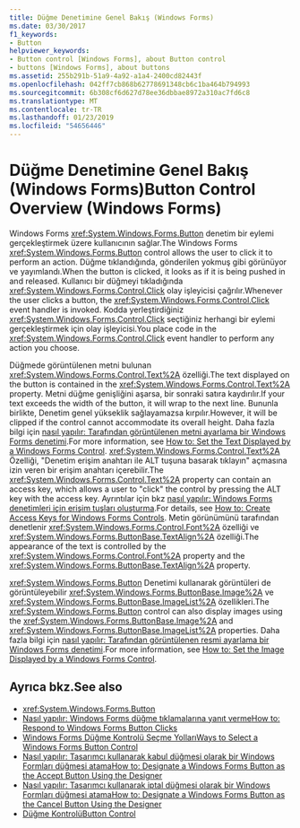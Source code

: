 ```yaml
---
title: Düğme Denetimine Genel Bakış (Windows Forms)
ms.date: 03/30/2017
f1_keywords:
- Button
helpviewer_keywords:
- Button control [Windows Forms], about Button control
- buttons [Windows Forms], about buttons
ms.assetid: 255b291b-51a9-4a92-a1a4-2400cd82443f
ms.openlocfilehash: 042ff7cb868b62778691348cb6c1ba464b794993
ms.sourcegitcommit: 6b308cf6d627d78ee36dbbae8972a310ac7fd6c8
ms.translationtype: MT
ms.contentlocale: tr-TR
ms.lasthandoff: 01/23/2019
ms.locfileid: "54656446"
---
```

# <a name="button-control-overview-windows-forms"></a><span data-ttu-id="b30ef-102">Düğme Denetimine Genel Bakış (Windows Forms)</span><span class="sxs-lookup"><span data-stu-id="b30ef-102">Button Control Overview (Windows Forms)</span></span>
<span data-ttu-id="b30ef-103">Windows Forms <xref:System.Windows.Forms.Button> denetim bir eylemi gerçekleştirmek üzere kullanıcının sağlar.</span><span class="sxs-lookup"><span data-stu-id="b30ef-103">The Windows Forms <xref:System.Windows.Forms.Button> control allows the user to click it to perform an action.</span></span> <span data-ttu-id="b30ef-104">Düğme tıklandığında, gönderilen yokmuş gibi görünüyor ve yayımlandı.</span><span class="sxs-lookup"><span data-stu-id="b30ef-104">When the button is clicked, it looks as if it is being pushed in and released.</span></span> <span data-ttu-id="b30ef-105">Kullanıcı bir düğmeyi tıkladığında <xref:System.Windows.Forms.Control.Click> olay işleyicisi çağrılır.</span><span class="sxs-lookup"><span data-stu-id="b30ef-105">Whenever the user clicks a button, the <xref:System.Windows.Forms.Control.Click> event handler is invoked.</span></span> <span data-ttu-id="b30ef-106">Kodda yerleştirdiğiniz <xref:System.Windows.Forms.Control.Click> seçtiğiniz herhangi bir eylemi gerçekleştirmek için olay işleyicisi.</span><span class="sxs-lookup"><span data-stu-id="b30ef-106">You place code in the <xref:System.Windows.Forms.Control.Click> event handler to perform any action you choose.</span></span>  
  
 <span data-ttu-id="b30ef-107">Düğmede görüntülenen metni bulunan <xref:System.Windows.Forms.Control.Text%2A> özelliği.</span><span class="sxs-lookup"><span data-stu-id="b30ef-107">The text displayed on the button is contained in the <xref:System.Windows.Forms.Control.Text%2A> property.</span></span> <span data-ttu-id="b30ef-108">Metni düğme genişliğini aşarsa, bir sonraki satıra kaydırılır.</span><span class="sxs-lookup"><span data-stu-id="b30ef-108">If your text exceeds the width of the button, it will wrap to the next line.</span></span> <span data-ttu-id="b30ef-109">Bununla birlikte, Denetim genel yükseklik sağlayamazsa kırpılır.</span><span class="sxs-lookup"><span data-stu-id="b30ef-109">However, it will be clipped if the control cannot accommodate its overall height.</span></span> <span data-ttu-id="b30ef-110">Daha fazla bilgi için [nasıl yapılır: Tarafından görüntülenen metni ayarlama bir Windows Forms denetimi](../../../../docs/framework/winforms/controls/how-to-set-the-text-displayed-by-a-windows-forms-control.md).</span><span class="sxs-lookup"><span data-stu-id="b30ef-110">For more information, see [How to: Set the Text Displayed by a Windows Forms Control](../../../../docs/framework/winforms/controls/how-to-set-the-text-displayed-by-a-windows-forms-control.md).</span></span> <span data-ttu-id="b30ef-111"><xref:System.Windows.Forms.Control.Text%2A> Özelliği, "Denetim erişim anahtarı ile ALT tuşuna basarak tıklayın" açmasına izin veren bir erişim anahtarı içerebilir.</span><span class="sxs-lookup"><span data-stu-id="b30ef-111">The <xref:System.Windows.Forms.Control.Text%2A> property can contain an access key, which allows a user to "click" the control by pressing the ALT key with the access key.</span></span> <span data-ttu-id="b30ef-112">Ayrıntılar için bkz [nasıl yapılır: Windows Forms denetimleri için erişim tuşları oluşturma](../../../../docs/framework/winforms/controls/how-to-create-access-keys-for-windows-forms-controls.md).</span><span class="sxs-lookup"><span data-stu-id="b30ef-112">For details, see [How to: Create Access Keys for Windows Forms Controls](../../../../docs/framework/winforms/controls/how-to-create-access-keys-for-windows-forms-controls.md).</span></span> <span data-ttu-id="b30ef-113">Metin görünümünü tarafından denetlenir <xref:System.Windows.Forms.Control.Font%2A> özelliği ve <xref:System.Windows.Forms.ButtonBase.TextAlign%2A> özelliği.</span><span class="sxs-lookup"><span data-stu-id="b30ef-113">The appearance of the text is controlled by the <xref:System.Windows.Forms.Control.Font%2A> property and the <xref:System.Windows.Forms.ButtonBase.TextAlign%2A> property.</span></span>  
  
 <span data-ttu-id="b30ef-114"><xref:System.Windows.Forms.Button> Denetimi kullanarak görüntüleri de görüntüleyebilir <xref:System.Windows.Forms.ButtonBase.Image%2A> ve <xref:System.Windows.Forms.ButtonBase.ImageList%2A> özellikleri.</span><span class="sxs-lookup"><span data-stu-id="b30ef-114">The <xref:System.Windows.Forms.Button> control can also display images using the <xref:System.Windows.Forms.ButtonBase.Image%2A> and <xref:System.Windows.Forms.ButtonBase.ImageList%2A> properties.</span></span> <span data-ttu-id="b30ef-115">Daha fazla bilgi için [nasıl yapılır: Tarafından görüntülenen resmi ayarlama bir Windows Forms denetimi](../../../../docs/framework/winforms/controls/how-to-set-the-image-displayed-by-a-windows-forms-control.md).</span><span class="sxs-lookup"><span data-stu-id="b30ef-115">For more information, see [How to: Set the Image Displayed by a Windows Forms Control](../../../../docs/framework/winforms/controls/how-to-set-the-image-displayed-by-a-windows-forms-control.md).</span></span>  
  
## <a name="see-also"></a><span data-ttu-id="b30ef-116">Ayrıca bkz.</span><span class="sxs-lookup"><span data-stu-id="b30ef-116">See also</span></span>
- <xref:System.Windows.Forms.Button>
- [<span data-ttu-id="b30ef-117">Nasıl yapılır: Windows Forms düğme tıklamalarına yanıt verme</span><span class="sxs-lookup"><span data-stu-id="b30ef-117">How to: Respond to Windows Forms Button Clicks</span></span>](../../../../docs/framework/winforms/controls/how-to-respond-to-windows-forms-button-clicks.md)
- [<span data-ttu-id="b30ef-118">Windows Forms Düğme Kontrolü Seçme Yolları</span><span class="sxs-lookup"><span data-stu-id="b30ef-118">Ways to Select a Windows Forms Button Control</span></span>](../../../../docs/framework/winforms/controls/ways-to-select-a-windows-forms-button-control.md)
- [<span data-ttu-id="b30ef-119">Nasıl yapılır: Tasarımcı kullanarak kabul düğmesi olarak bir Windows Formları düğmesi atama</span><span class="sxs-lookup"><span data-stu-id="b30ef-119">How to: Designate a Windows Forms Button as the Accept Button Using the Designer</span></span>](../../../../docs/framework/winforms/controls/designate-a-wf-button-as-the-accept-button-using-the-designer.md)
- [<span data-ttu-id="b30ef-120">Nasıl yapılır: Tasarımcı kullanarak iptal düğmesi olarak bir Windows Formları düğmesi atama</span><span class="sxs-lookup"><span data-stu-id="b30ef-120">How to: Designate a Windows Forms Button as the Cancel Button Using the Designer</span></span>](../../../../docs/framework/winforms/controls/designate-a-wf-button-as-the-cancel-button-using-the-designer.md)
- [<span data-ttu-id="b30ef-121">Düğme Kontrolü</span><span class="sxs-lookup"><span data-stu-id="b30ef-121">Button Control</span></span>](../../../../docs/framework/winforms/controls/button-control-windows-forms.md)
